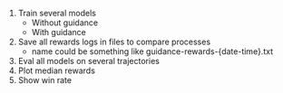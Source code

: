 1. Train several models
    * Without guidance
    * With guidance
2. Save all rewards logs in files to compare processes
    * name could be something like guidance-rewards-{date-time}.txt
3. Eval all models on several trajectories
4. Plot median rewards
5. Show win rate